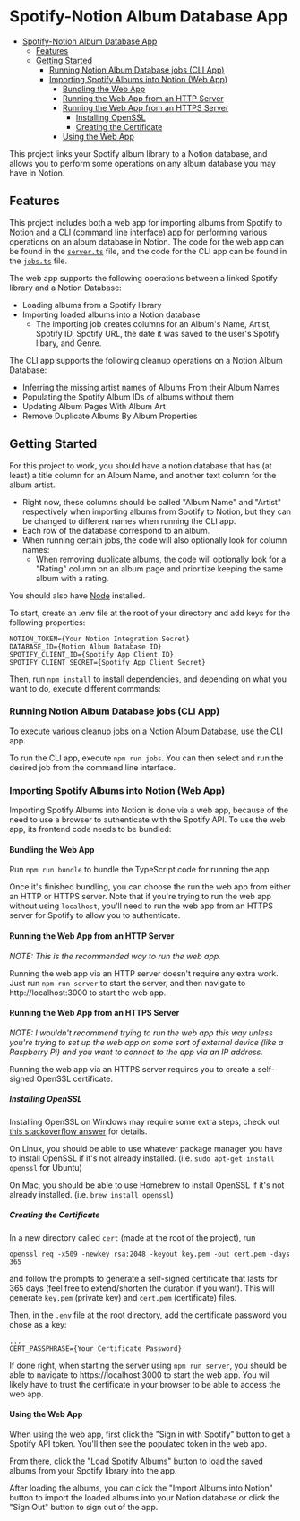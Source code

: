 # Spotify-Notion Album Database App

- [Spotify-Notion Album Database App](#spotify-notion-album-database-app)
  - [Features](#features)
  - [Getting Started](#getting-started)
    - [Running Notion Album Database jobs (CLI App)](#running-notion-album-database-jobs-cli-app)
    - [Importing Spotify Albums into Notion (Web App)](#importing-spotify-albums-into-notion-web-app)
      - [Bundling the Web App](#bundling-the-web-app)
      - [Running the Web App from an HTTP Server](#running-the-web-app-from-an-http-server)
      - [Running the Web App from an HTTPS Server](#running-the-web-app-from-an-https-server)
        - [Installing OpenSSL](#installing-openssl)
        - [Creating the Certificate](#creating-the-certificate)
      - [Using the Web App](#using-the-web-app)


This project links your Spotify album library to a Notion database, and allows you to perform some operations on any album database you may have in Notion.


## Features
This project includes both a web app for importing albums from Spotify to Notion and a CLI (command line interface) app for performing various operations on an album database in Notion. The code for the web app can be found in the [`server.ts`](./src/server.ts) file, and the code for the CLI app can be found in the [`jobs.ts`](./src/jobs.ts) file.

The web app supports the following operations between a linked Spotify library and a Notion Database:
-  Loading albums from a Spotify library
-  Importing loaded albums into a Notion database
   -  The importing job creates columns for an Album's Name, Artist, Spotify ID, Spotify URL, the date it was saved to the user's Spotify libary, and Genre.

The CLI app supports the following cleanup operations on a Notion Album Database:
- Inferring the missing artist names of Albums From their Album Names
- Populating the Spotify Album IDs of albums without them
- Updating Album Pages With Album Art
- Remove Duplicate Albums By Album Properties

## Getting Started

For this project to work, you should have a notion database that has (at least) a title column for an Album Name, and another text column for the album artist.

- Right now, these columns should be called "Album Name" and "Artist" respectively when importing albums from Spotify to Notion, but they can be changed to different names when running the CLI app.
- Each row of the database correspond to an album.
- When running certain jobs, the code will also optionally look for column names:
  - When removing duplicate albums, the code will optionally look for a "Rating" column on an album page and prioritize keeping the same album with a rating.


You should also have [Node](https://nodejs.org/en/download) installed.

To start, create an .env file at the root of your directory and add keys for the following properties:

```
NOTION_TOKEN={Your Notion Integration Secret}
DATABASE_ID={Notion Album Database ID}
SPOTIFY_CLIENT_ID={Spotify App Client ID}
SPOTIFY_CLIENT_SECRET={Spotify App Client Secret}
```

Then, run `npm install` to install dependencies, and depending on what you want to do, execute different commands:


### Running Notion Album Database jobs (CLI App)

To execute various cleanup jobs on a Notion Album Database, use the CLI app.

To run the CLI app, execute `npm run jobs`. You can then select and run the desired job from the command line interface.


### Importing Spotify Albums into Notion (Web App)

Importing Spotify Albums into Notion is done via a web app, because of the need to use a browser to authenticate with the Spotify API. To use the web app, its frontend code needs to be bundled:

#### Bundling the Web App
Run `npm run bundle` to bundle the TypeScript code for running the app.

Once it's finished bundling, you can choose the run the web app from either an HTTP or HTTPS server. Note that if you're trying to run the web app without using `localhost`, you'll need to run the web app from an HTTPS server for Spotify to allow you to authenticate.

#### Running the Web App from an HTTP Server
*NOTE: This is the recommended way to run the web app.*

Running the web app via an HTTP server doesn't require any extra work. Just run `npm run server` to start the server, and then navigate to http://localhost:3000 to start the web app.

#### Running the Web App from an HTTPS Server
*NOTE: I wouldn't recommend trying to run the web app this way unless you're trying to set up the web app on some sort of external device (like a Raspberry Pi) and you want to connect to the app via an IP address.*

Running the web app via an HTTPS server requires you to create a self-signed OpenSSL certificate. 

##### Installing OpenSSL

Installing OpenSSL on Windows may require some extra steps, check out [this stackoverflow answer](https://stackoverflow.com/questions/2355568/create-a-openssl-certificate-on-windows) for details.

On Linux, you should be able to use whatever package manager you have to install OpenSSL if it's not already installed. (i.e. `sudo apt-get install openssl`  for Ubuntu)

On Mac, you should be able to use Homebrew to install OpenSSL if it's not already installed. (i.e. `brew install openssl`)

##### Creating the Certificate
In a new directory called `cert` (made at the root of the project), run 

```
openssl req -x509 -newkey rsa:2048 -keyout key.pem -out cert.pem -days 365
```

and follow the prompts to generate a self-signed certificate that lasts for 365 days (feel free to extend/shorten the duration if you want). This will generate `key.pem` (private key) and `cert.pem` (certificate) files.

Then, in the `.env` file at the root directory, add the certificate password you chose as a key:
```
...
CERT_PASSPHRASE={Your Certificate Password}
```

If done right, when starting the server using `npm run server`, you should be able to navigate to https://localhost:3000 to start the web app. You will likely have to trust the certificate in your browser to be able to access the web app.

#### Using the Web App

When using the web app, first click the "Sign in with Spotify" button to get a Spotify API token. You'll then see the populated token in the web app. 

From there, click the "Load Spotify Albums" button to load the saved albums from your Spotify library into the app.

After loading the albums, you can click the "Import Albums into Notion" button to import the loaded albums into your Notion database or click the "Sign Out" button to sign out of the app.